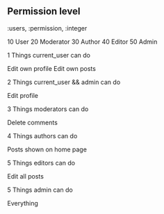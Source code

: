 ## Permission level

:users, :permission, :integer

10    User
20    Moderator
30    Author
40    Editor
50    Admin


1 Things current_user can do

  Edit own profile
  Edit own posts

2 Things current_user && admin can do

  Edit profile

3 Things moderators can do

  Delete comments

4 Things authors can do

  Posts shown on home page

5 Things editors can do

  Edit all posts

5 Things admin can do

  Everything


